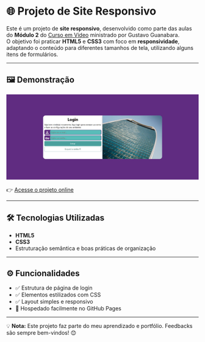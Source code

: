 # 🌐 Projeto de Site Responsivo

Este é um projeto de **site responsivo**, desenvolvido como parte das aulas do **Módulo 2** do [Curso em Vídeo](https://www.cursoemvideo.com/) ministrado por Gustavo Guanabara.  
O objetivo foi praticar **HTML5** e **CSS3** com foco em **responsividade**, adaptando o conteúdo para diferentes tamanhos de tela, utilizando alguns itens de formulários.

---

## 🖼️ Demonstração

![Screenshot do Projeto](./preview.jpg)

👉 [Acesse o projeto online](https://brrn91.github.io/site-responsivo/)

---

## 🛠️ Tecnologias Utilizadas

- **HTML5**
- **CSS3**
- Estruturação semântica e boas práticas de organização

---

## ⚙️ Funcionalidades

- ✅ Estrutura de página de login
- ✅ Elementos estilizados com CSS
- ✅ Layout simples e responsivo
- 🚀 Hospedado facilmente no GitHub Pages

---

💡 **Nota:** Este projeto faz parte do meu aprendizado e portfólio. Feedbacks são sempre bem-vindos! 😊